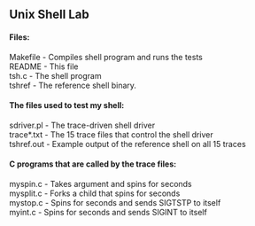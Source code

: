 ## Unix Shell Lab

#### Files:

Makefile	- Compiles shell program and runs the tests  
README		- This file  
tsh.c		  - The shell program  
tshref		- The reference shell binary.

#### The files used to test my shell:
sdriver.pl	- The trace-driven shell driver  
trace*.txt	- The 15 trace files that control the shell driver  
tshref.out 	- Example output of the reference shell on all 15 traces

#### C programs that are called by the trace files:
myspin.c	   - Takes argument <n> and spins for <n> seconds  
mysplit.c	   - Forks a child that spins for <n> seconds  
mystop.c     - Spins for <n> seconds and sends SIGTSTP to itself  
myint.c       - Spins for <n> seconds and sends SIGINT to itself

